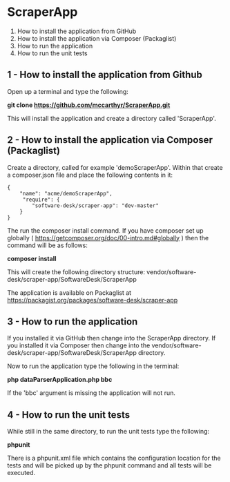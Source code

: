 # ScraperApp

1. How to install the application from GitHub
2. How to install the application via Composer (Packaglist)
3. How to run the application
4. How to run the unit tests

## 1 - How to install the application from Github
Open up a terminal and type the following:

**git clone https://github.com/mccarthyr/ScraperApp.git**

This will install the application and create a directory called 'ScraperApp'.

## 2 - How to install the application via Composer (Packaglist)

Create a directory, called for example 'demoScraperApp'.
Within that create a composer.json file and place the following contents in it:

```
{
    "name": "acme/demoScraperApp",
     "require": {
        "software-desk/scraper-app": "dev-master"
    }
}
```

The run the composer install command. If you have composer set up globally
( https://getcomposer.org/doc/00-intro.md#globally ) then the command will be as follows:

**composer install**

This will create the following directory structure:
vendor/software-desk/scraper-app/SoftwareDesk/ScraperApp

The application is available on Packaglist at
https://packagist.org/packages/software-desk/scraper-app


## 3 - How to run the application
If you installed it via GitHub then change into the ScraperApp directory.
If you installed it via Composer then change into the 
vendor/software-desk/scraper-app/SoftwareDesk/ScraperApp directory.

Now to run the application type the following in the terminal:

**php dataParserApplication.php bbc**

If the 'bbc' argument is missing the application will not run.

## 4 - How to run the unit tests
While still in the same directory, to run the unit tests type the following:

**phpunit**

There is a phpunit.xml file which contains the configuration location for the tests and
will be picked up by the phpunit command and all tests will be executed.









